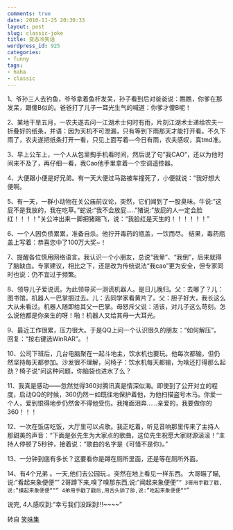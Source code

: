 ```yaml
---
comments: true
date: 2010-11-25 20:30:33
layout: post
slug: classic-joke
title: 变态冷笑话
wordpress_id: 925
categories:
- funny
tags:
- haha
- classic
---
```


1、爷孙三人去钓鱼，爷爷拿着鱼杆发呆，孙子看到后对爸爸说：瞧瞧，你爹在那发呆，跟傻B似的。爸爸打了儿子一耳光生气的喊道：你爹才傻B呢！



2、某地干旱五月，一农夫遂去问一江湖术士何时有雨，片刻江湖术士递给农夫一折叠好的纸条，并语：因为天机不可泄漏，只有等到下雨那天才能打开看。不久下雨了，农夫遂把纸条打开一看，只见上面写着—今日有雨，农夫感叹，真tmd准。



3、早上公车上，一个人从包里掏手机看时间，然后说了句”我CAO”，还以为他时间来不及了，再仔细一看，我Cao他手里拿着一个空调遥控器。




4、大便跟小便是好兄弟。有一天大便过马路被车撞死了，小便就说：“我好想大便啊。



5、有一天，一群小动物在关公庙前议论，突然，它们闻到了一股臭味。牛说:”这屁不是我放的，我在吃草。”蛇说:“我不会放屁…..”猪说:”放屁的人一定会脸红！！！！”关公冲出来一脚把猪踢飞，说：“我脸红是天生的！！！！！！”



6、一个人因负债累累，准备自杀。他拧开毒药的瓶盖，一饮而尽。 结果，毒药瓶盖上写着：恭喜您中了100万大奖~！

7、提醒各位慎用网络语言。我认识一个小朋友，总说“我晕”、“我倒”，后来就得了脑缺血。专家建议，相比之下，还是改为传统说法“我cao”更为安全，但专家同时也说：仍不宜过于频繁。



8、领导儿子爱说谎。为此领导买一测谎机器人。是日儿晚归。父：去哪了？儿：图书馆。机器人一巴掌掴过去。儿：去同学家看黄片了。父：胆子好大，我长这么大从未看过。机器人随即给其父一巴掌。母怒斥父说：活该，对儿子这么苛刻。怎么说他都是你亲生的呀！啪！机器人又给其母一大耳光。



9、最近工作很累，压力很大。于是QQ上问一个认识很久的朋友：“如何解压”。回复：“按右键选WinRAR”。！



10、公司下班后，几台电脑聚在一起斗地主，饮水机也要玩。他每次都输，但仍然坚持每天都参加。沙发很不理解，问椅子：饮水机每天都输，为啥还打得那么起劲？椅子说“问这种问题，你脑袋也进水了么？



11、我真是感动——忽然觉得360对腾讯真是情深似海。即使到了公开对立的程度，启动QQ的时候，360仍然一如既往地保护着他，为他扫描盗号木马。你爱一个人，爱到恨得地步仍然舍不得他受伤。我掩面泪奔……亲爱的，我要做你的360！！！



12、一次在饭店吃饭，大厅里可以点歌。我正吃着，听见音响那里传来了主持人那甜美的声音：“下面是张先生为大家点的歌曲，这位先生祝愿大家财源滚滚！”主持人停顿了5秒钟，接着说：“歌曲的名字是《可惜不是你》。”



13、一分钟到底有多长？这要看你是蹲在厕所里面，还是等在厕所外面。



14、有4个兄弟 。一天,他们去公园玩.。突然在地上看见一样东西。 大哥瞄了瞄,说:”看起来象便便“” 2哥蹲下来,嗅了嗅那东西,说:”闻起来象便便“`” 3哥用手戳了戳,说:”摸起来象便便““” 4弟用手戳了戳后,用舌头舔了舔,说:”吃起来象便便““`”

说完, 4人感叹到:”幸亏我们没踩到!!!~~~~”

转自 [笑味集](http://laughing.org.ru/archives/1213)

